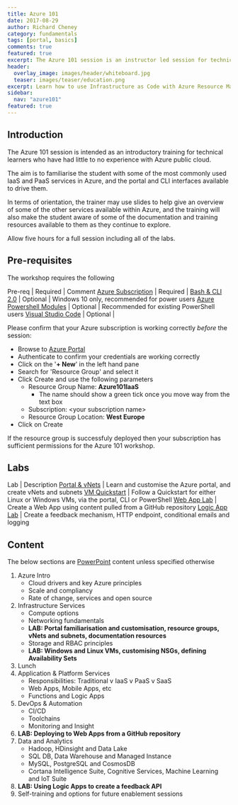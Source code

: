 ```yaml
---
title: Azure 101
date: 2017-08-29
author: Richard Cheney
category: fundamentals
tags: [portal, basics]
comments: true
featured: true
excerpt: The Azure 101 session is an instructor led session for technical learners who have had little to no experience with Azure public cloud
header:
  overlay_image: images/header/whiteboard.jpg
  teaser: images/teaser/education.png
excerpt: Learn how to use Infrastructure as Code with Azure Resource Manager template deployments.
sidebar:
  nav: "azure101"
featured: true
---
```

## Introduction

The Azure 101 session is intended as an introductory training for technical learners who have had little to no experience with Azure public cloud.

The aim is to familiarise the student with some of the most commonly used IaaS and PaaS services in Azure, and the portal and CLI interfaces available to drive them.

In terms of orientation, the trainer may use slides to help give an overview of some of the other services available within Azure, and the training will also make the student aware of some of the documentation and training resources available to them as they continue to explore.

Allow five hours for a full session including all of the labs.

## Pre-requisites

The workshop requires the following

Pre-req | Required | Comment
<a href="/prereqs/subscription" target="_blank">Azure Subscription</a> | Required |
<a href="/prereqs/wsl" target="_blank">Bash & CLI 2.0</a> | Optional | Windows 10 only, recommended for power users
<a href="/prereqs/powershell" target="_blank">Azure Powershell Modules</a> | Optional | Recommended for existing PowerShell users
<a href="/prereqs/vscode" target="_blank">Visual Studio Code</a> | Optional |

Please confirm that your Azure subscription is working correctly _before_ the session:

* Browse to [Azure Portal](http://portal.azure.com)
* Authenticate to confirm your credentials are working correctly
* Click on the '**+ New**' in the left hand pane
* Search for 'Resource Group' and select it
* Click Create and use the following parameters
    * Resource Group Name: **Azure101IaaS**
        * The name should show a green tick once you move way from the text box
    * Subscription: \<your subscription name>
    * Resource Group Location: **West Europe**
* Click on Create

If the resource group is successfuly deployed then your subscription has sufficient permissions for the Azure 101 workshop.

## Labs

Lab | Description
<a href="/fundamentals/azure101/portal/" target="_blank">Portal & vNets</a> | Learn and customise the Azure portal, and create vNets and subnets
<a href="/fundamentals/azure101/vmquickstart" target="_blank">VM Quickstart</a> | Follow a Quickstart for either Linux or Windows VMs, via the portal, CLI or PowerShell
<a href="/fundamentals/azure101/webapps" target="_blank">Web App Lab</a> | Create a Web App using content pulled from a GitHub repository
<a href="/fundamentals/azure101/logicapps" target="_blank">Logic App Lab</a> | Create a feedback mechanism, HTTP endpoint, conditional emails and logging

## Content

The below sections are [PowerPoint](/fundamentals/azure101/azure101InfraAndAppsPresenterDeck.pptx) content unless specified otherwise

1. Azure Intro
    * Cloud drivers and key Azure principles
    * Scale and compliancy
    * Rate of change, services and open source
2. Infrastructure Services
    * Compute options
    * Networking fundamentals
    * **LAB: Portal familiarisation and customisation, resource groups, vNets and subnets, documentation resources**
    * Storage and RBAC principles
    * **LAB: Windows and Linux VMs, customising NSGs, defining Availability Sets**
3. Lunch
4. Application & Platform Services
    * Responsibilities: Traditional v IaaS v PaaS v SaaS
    * Web Apps, Mobile Apps, etc
    * Functions and Logic Apps
5. DevOps & Automation
    * CI/CD
    * Toolchains
    * Monitoring and Insight
6. **LAB: Deploying to Web Apps from a GitHub repository**
7. Data and Analytics
    * Hadoop, HDinsight and Data Lake
    * SQL DB, Data Warehouse and Managed Instance
    * MySQL, PostgreSQL and CosmosDB
    * Cortana Intelligence Suite, Cognitive Services, Machine Learning and IoT Suite
8. **LAB: Using Logic Apps to create a feedback API**
9. Self-training and options for future enablement sessions
